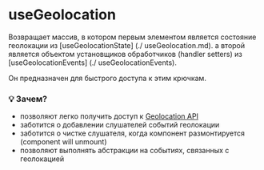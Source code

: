 # useGeolocation

Возвращает массив, в котором первым элементом является состояние геолокации из [useGeolocationState] (./ useGeolocation.md).
а второй является объектом установщиков обработчиков (handler setters) из [useGeolocationEvents] (./ useGeolocationEvents).

Он предназначен для быстрого доступа к этим крючкам.

### 💡 Зачем?

- позволяют легко получить доступ к [Geolocation API](https://developer.mozilla.org/en-US/docs/Web/API/Geolocation_API/Using_the_Geolocation_API)
- заботится о добавлении слушателей событий геолокации
- заботится о чистке слушателя, когда компонент размонтируется (component will unmount)
- позволяют выполнять абстракции на событиях, связанных с геолокацией
